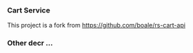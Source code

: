 ### Cart Service

This project is a fork from https://github.com/boale/rs-cart-api

### Other decr ...